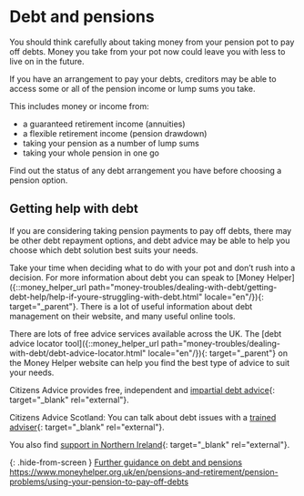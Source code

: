 # Debt and pensions

You should think carefully about taking money from your pension pot to pay off debts. Money you take from your pot now could leave you with less to live on in the future.

If you have an arrangement to pay your debts, creditors may be able to access some or all of the pension income or lump sums you take.

This includes money or income from:

* a guaranteed retirement income (annuities)
* a flexible retirement income (pension drawdown)
* taking your pension as a number of lump sums
* taking your whole pension in one go

Find out the status of any debt arrangement you have before choosing a pension option.

## Getting help with debt

If you are considering taking pension payments to pay off debts, there may be other debt repayment options, and debt advice may be able to help you choose which debt solution best suits your needs.

Take your time when deciding what to do with your pot and don’t rush into a decision. For more information about debt you can speak to [Money Helper]({::money_helper_url path="money-troubles/dealing-with-debt/getting-debt-help/help-if-youre-struggling-with-debt.html" locale="en"/}){: target="_parent"}. There is a lot of useful information about debt management on their website, and many useful online tools.

There are lots of free advice services available across the UK. The [debt advice locator tool]({::money_helper_url path="money-troubles/dealing-with-debt/debt-advice-locator.html" locale="en"/}){: target="_parent"} on the Money Helper website can help you find the best type of advice to suit your needs.

Citizens Advice provides free, independent and [impartial debt advice](https://www.citizensadvice.org.uk/debt-and-money/){: target="_blank" rel="external"}.

Citizens Advice Scotland: You can talk about debt issues with a [trained adviser](https://www.citizensadvice.org.uk/scotland/debt-and-money/){: target="_blank" rel="external"}.

You also find [support in Northern Ireland](https://www.citizensadvice.org.uk/about-us/northern-ireland/){: target="_blank" rel="external"}.

{: .hide-from-screen }
[Further guidance on debt and pensions](https://www.moneyhelper.org.uk/en/pensions-and-retirement/pension-problems/using-your-pension-to-pay-off-debts)<br>
https://www.moneyhelper.org.uk/en/pensions-and-retirement/pension-problems/using-your-pension-to-pay-off-debts
